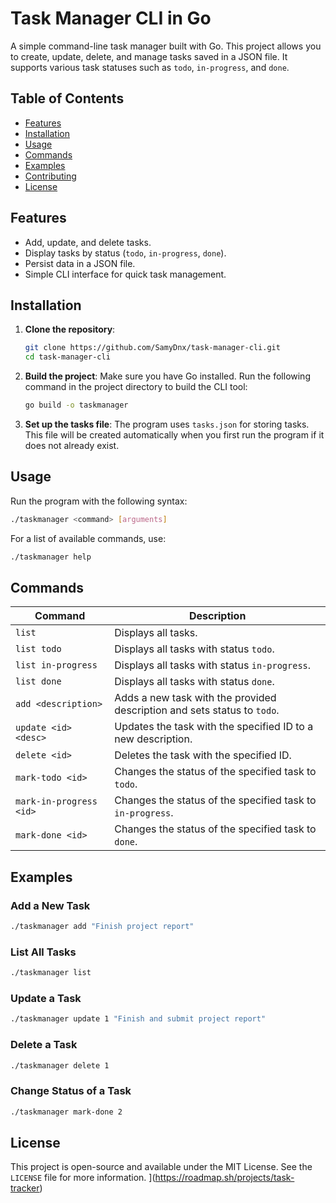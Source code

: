 # Task Manager CLI in Go

A simple command-line task manager built with Go. This project allows you to create, update, delete, and manage tasks saved in a JSON file. It supports various task statuses such as `todo`, `in-progress`, and `done`.

## Table of Contents

- [Features](#features)
- [Installation](#installation)
- [Usage](#usage)
- [Commands](#commands)
- [Examples](#examples)
- [Contributing](#contributing)
- [License](#license)

## Features

- Add, update, and delete tasks.
- Display tasks by status (`todo`, `in-progress`, `done`).
- Persist data in a JSON file.
- Simple CLI interface for quick task management.

## Installation

1. **Clone the repository**:
   ```bash
   git clone https://github.com/SamyDnx/task-manager-cli.git
   cd task-manager-cli
   ```

2. **Build the project**:
   Make sure you have Go installed. Run the following command in the project directory to build the CLI tool:
   ```bash
   go build -o taskmanager
   ```

3. **Set up the tasks file**:
   The program uses `tasks.json` for storing tasks. This file will be created automatically when you first run the program if it does not already exist.

## Usage

Run the program with the following syntax:

```bash
./taskmanager <command> [arguments]
```

For a list of available commands, use:
```bash
./taskmanager help
```

## Commands

| Command                  | Description                                                                                         |
|--------------------------|-----------------------------------------------------------------------------------------------------|
| `list`                   | Displays all tasks.                                                                                 |
| `list todo`              | Displays all tasks with status `todo`.                                                              |
| `list in-progress`       | Displays all tasks with status `in-progress`.                                                       |
| `list done`              | Displays all tasks with status `done`.                                                              |
| `add <description>`      | Adds a new task with the provided description and sets status to `todo`.                            |
| `update <id> <desc>`     | Updates the task with the specified ID to a new description.                                        |
| `delete <id>`            | Deletes the task with the specified ID.                                                             |
| `mark-todo <id>`         | Changes the status of the specified task to `todo`.                                                 |
| `mark-in-progress <id>`  | Changes the status of the specified task to `in-progress`.                                          |
| `mark-done <id>`         | Changes the status of the specified task to `done`.                                                 |

## Examples

### Add a New Task
```bash
./taskmanager add "Finish project report"
```

### List All Tasks
```bash
./taskmanager list
```

### Update a Task
```bash
./taskmanager update 1 "Finish and submit project report"
```

### Delete a Task
```bash
./taskmanager delete 1
```

### Change Status of a Task
```bash
./taskmanager mark-done 2
```

## License

This project is open-source and available under the MIT License. See the `LICENSE` file for more information.
](https://roadmap.sh/projects/task-tracker)
